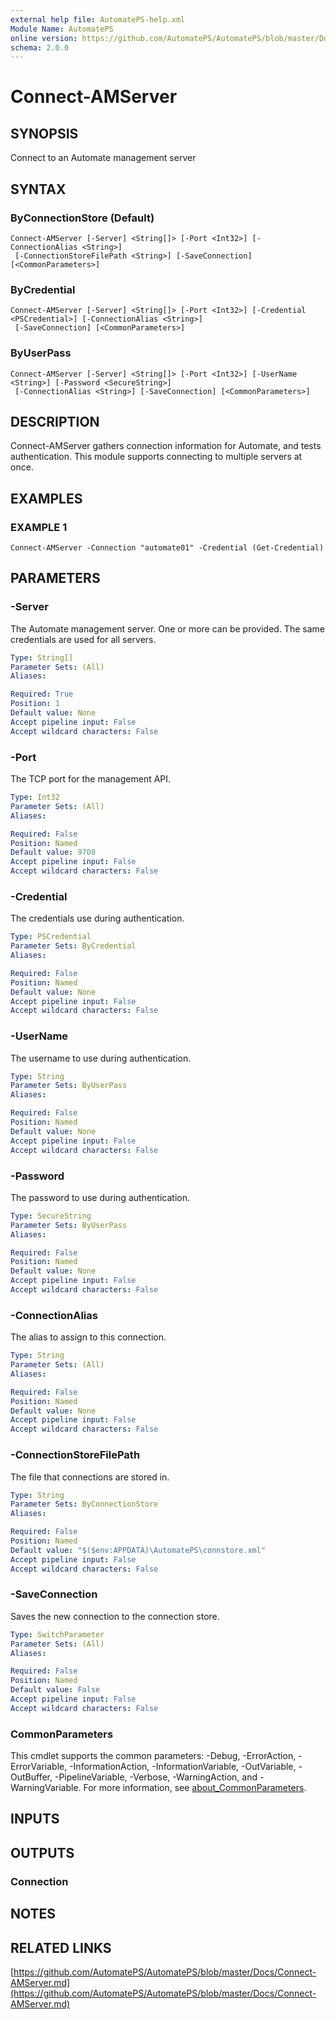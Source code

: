```yaml
---
external help file: AutomatePS-help.xml
Module Name: AutomatePS
online version: https://github.com/AutomatePS/AutomatePS/blob/master/Docs/Connect-AMServer.md
schema: 2.0.0
---
```


# Connect-AMServer

## SYNOPSIS
Connect to an Automate management server

## SYNTAX

### ByConnectionStore (Default)
```
Connect-AMServer [-Server] <String[]> [-Port <Int32>] [-ConnectionAlias <String>]
 [-ConnectionStoreFilePath <String>] [-SaveConnection] [<CommonParameters>]
```

### ByCredential
```
Connect-AMServer [-Server] <String[]> [-Port <Int32>] [-Credential <PSCredential>] [-ConnectionAlias <String>]
 [-SaveConnection] [<CommonParameters>]
```

### ByUserPass
```
Connect-AMServer [-Server] <String[]> [-Port <Int32>] [-UserName <String>] [-Password <SecureString>]
 [-ConnectionAlias <String>] [-SaveConnection] [<CommonParameters>]
```

## DESCRIPTION
Connect-AMServer gathers connection information for Automate, and tests authentication.
This module supports connecting to multiple servers at once.

## EXAMPLES

### EXAMPLE 1
```
Connect-AMServer -Connection "automate01" -Credential (Get-Credential)
```

## PARAMETERS

### -Server
The Automate management server. 
One or more can be provided. 
The same credentials are used for all servers.

```yaml
Type: String[]
Parameter Sets: (All)
Aliases:

Required: True
Position: 1
Default value: None
Accept pipeline input: False
Accept wildcard characters: False
```

### -Port
The TCP port for the management API.

```yaml
Type: Int32
Parameter Sets: (All)
Aliases:

Required: False
Position: Named
Default value: 9708
Accept pipeline input: False
Accept wildcard characters: False
```

### -Credential
The credentials use during authentication.

```yaml
Type: PSCredential
Parameter Sets: ByCredential
Aliases:

Required: False
Position: Named
Default value: None
Accept pipeline input: False
Accept wildcard characters: False
```

### -UserName
The username to use during authentication.

```yaml
Type: String
Parameter Sets: ByUserPass
Aliases:

Required: False
Position: Named
Default value: None
Accept pipeline input: False
Accept wildcard characters: False
```

### -Password
The password to use during authentication.

```yaml
Type: SecureString
Parameter Sets: ByUserPass
Aliases:

Required: False
Position: Named
Default value: None
Accept pipeline input: False
Accept wildcard characters: False
```

### -ConnectionAlias
The alias to assign to this connection.

```yaml
Type: String
Parameter Sets: (All)
Aliases:

Required: False
Position: Named
Default value: None
Accept pipeline input: False
Accept wildcard characters: False
```

### -ConnectionStoreFilePath
The file that connections are stored in.

```yaml
Type: String
Parameter Sets: ByConnectionStore
Aliases:

Required: False
Position: Named
Default value: "$($env:APPDATA)\AutomatePS\connstore.xml"
Accept pipeline input: False
Accept wildcard characters: False
```

### -SaveConnection
Saves the new connection to the connection store.

```yaml
Type: SwitchParameter
Parameter Sets: (All)
Aliases:

Required: False
Position: Named
Default value: False
Accept pipeline input: False
Accept wildcard characters: False
```

### CommonParameters
This cmdlet supports the common parameters: -Debug, -ErrorAction, -ErrorVariable, -InformationAction, -InformationVariable, -OutVariable, -OutBuffer, -PipelineVariable, -Verbose, -WarningAction, and -WarningVariable. For more information, see [about_CommonParameters](http://go.microsoft.com/fwlink/?LinkID=113216).

## INPUTS

## OUTPUTS

### Connection
## NOTES

## RELATED LINKS

[https://github.com/AutomatePS/AutomatePS/blob/master/Docs/Connect-AMServer.md](https://github.com/AutomatePS/AutomatePS/blob/master/Docs/Connect-AMServer.md)

